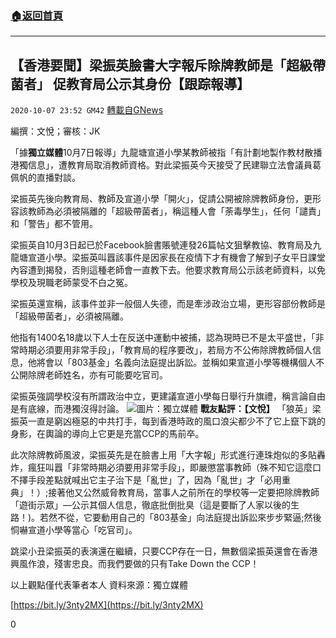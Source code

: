 ###  [:house:返回首頁](https://github.com/ourhimalayas/txt)
---

## 【香港要聞】梁振英臉書大字報斥除牌教師是「超級帶菌者」 促教育局公示其身份【跟踪報導】
`2020-10-07 23:52 GM42` [轉載自GNews](https://gnews.org/zh-hant/409900/)

編撰：文悅；審核：JK

「據**獨立媒體**10月7日報導」九龍塘宣道小學某教師被指「有計劃地製作教材散播港獨信息」，遭教育局取消教師資格。對此梁振英今天接受了民建聯立法會議員葛佩帆的直播對談。

梁振英先後向教育局、教師及宣道小學「開火」，促請公開被除牌教師身份，更形容該教師為必須被隔離的「超級帶菌者」，稱這種人會「荼毒學生」，任何「譴責」和「警告」都不管用。

梁振英自10月3日起已於Facebook臉書賬號連發26篇帖文狙擊教協、教育局及九龍塘宣道小學。梁振英叫囂該事件是因家長在疫情下才有機會了解到子女平日課堂內容遭到揭發，否則這種老師會一直教下去。他要求教育局公示該老師資料，以免學校及現職老師蒙受不白之冤。

梁振英還宣稱，該事件並非一般個人失德，而是牽涉政治立場，更形容部份教師是「超級帶菌者」，必須被隔離。

他指有1400名18歲以下人士在反送中運動中被捕，認為現時已不是太平盛世，「非常時期必須要用非常手段」，「教育局的程序要改」，若局方不公佈除牌教師個人信息，他將會以「803基金」名義向法庭提出訴訟。並稱如果宣道小學等機構個人不公開除牌老師姓名，亦有可能要吃官司。

梁振英強調學校沒有所謂政治中立，更建議宣道小學每日舉行升旗禮，稱言論自由是有底線，而港獨沒得討論。
![]()![](https://s3.amazonaws.com/gnews-media-offload/wp-content/uploads/2020/10/07234219/germ.jpg)圖片：獨立媒體
**戰友點評：【文悅】**
     「狼英」梁振英一直是窮凶極惡的中共打手，每到香港時政的風口浪尖都少不了它上竄下跳的身影，在輿論的導向上它更是充當CCP的馬前卒。

此次除牌教師風波，梁振英先是在臉書上用「大字報」形式進行連珠炮似的多貼轟炸，瘋狂叫囂「非常時期必須要用非常手段」，即嚴懲當事教師（殊不知它這麼口不擇手段差點就喊出它主子治下是「亂世」了，因為「亂世」才「必用重典」！）;接著他又公然威脅教育局，當事人之前所在的學校等一定要把除牌教師「遊街示眾」—公示其個人信息，徹底批倒批臭（這是要斷了人家以後的生路！)。若然不從，它要動用自己的「803基金」向法庭提出訴訟來步步緊逼;然後恫嚇宣道小學等當心「吃官司」。

跳梁小丑梁振英的表演還在繼續，只要CCP存在一日，無數個梁振英還會在香港興風作浪，殘害忠良。而我們要做的只有Take Down the CCP！

以上觀點僅代表筆者本人
資料來源：獨立媒體

[https://bit.ly/3nty2MX](https://bit.ly/3nty2MX)

0
